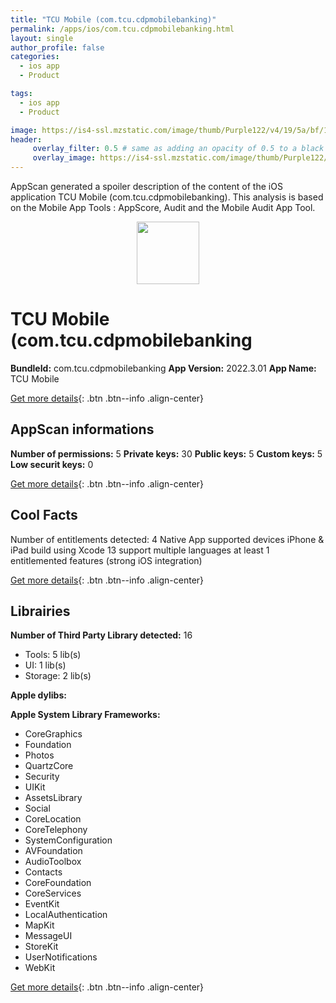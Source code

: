 ```yaml
---
title: "TCU Mobile (com.tcu.cdpmobilebanking)"
permalink: /apps/ios/com.tcu.cdpmobilebanking.html
layout: single
author_profile: false
categories: 
  - ios app 
  - Product 

tags: 
  - ios app 
  - Product 

image: https://is4-ssl.mzstatic.com/image/thumb/Purple122/v4/19/5a/bf/195abf42-df93-7e32-e2bf-6e46abd6e2f6/AppIcon-1x_U007emarketing-0-6-0-85-220.png/512x512bb.jpg
header: 
     overlay_filter: 0.5 # same as adding an opacity of 0.5 to a black background
     overlay_image: https://is4-ssl.mzstatic.com/image/thumb/Purple122/v4/19/5a/bf/195abf42-df93-7e32-e2bf-6e46abd6e2f6/AppIcon-1x_U007emarketing-0-6-0-85-220.png/512x512bb.jpg
---
```

AppScan generated a spoiler description of the content of the iOS application TCU Mobile (com.tcu.cdpmobilebanking). This analysis is based on the Mobile App Tools : AppScore, Audit and the Mobile Audit App Tool.

  
  
<div style="text-align: center;"><img src="https://is4-ssl.mzstatic.com/image/thumb/Purple122/v4/19/5a/bf/195abf42-df93-7e32-e2bf-6e46abd6e2f6/AppIcon-1x_U007emarketing-0-6-0-85-220.png/512x512bb.jpg" width="100" height="100"></div>  
  
# TCU Mobile (com.tcu.cdpmobilebanking

**BundleId:** com.tcu.cdpmobilebanking
**App Version:** 2022.3.01
**App Name:** TCU Mobile


[Get more details](/pricing.html){: .btn .btn--info .align-center}  
  
## AppScan informations 

**Number of permissions:** 5
**Private keys:** 30
**Public keys:** 5
**Custom keys:** 5
**Low securit keys:** 0
  
[Get more details](/pricing.html){: .btn .btn--info .align-center}

## Cool Facts

Number of entitlements detected: 4
Native App
supported devices iPhone & iPad
build using Xcode 13
support multiple languages
at least 1 entitlemented features (strong iOS integration)
  
[Get more details](/pricing.html){: .btn .btn--info .align-center}

## Librairies 
**Number of Third Party Library detected:** 16
- Tools: 5 lib(s)
- UI: 1 lib(s)
- Storage: 2 lib(s)

**Apple dylibs:**


**Apple System Library Frameworks:**
- CoreGraphics
- Foundation
- Photos
- QuartzCore
- Security
- UIKit
- AssetsLibrary
- Social
- CoreLocation
- CoreTelephony
- SystemConfiguration
- AVFoundation
- AudioToolbox
- Contacts
- CoreFoundation
- CoreServices
- EventKit
- LocalAuthentication
- MapKit
- MessageUI
- StoreKit
- UserNotifications
- WebKit


  
[Get more details](/pricing.html){: .btn .btn--info .align-center}

